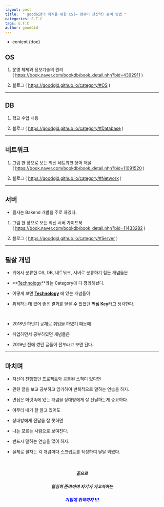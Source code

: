 ```yaml
---
layout: post
title:  " goodGid의 취직을 위한 CS(= 컴퓨터 전산학) 준비 방법 "
categories: E.T.C
tags: E.T.C
author: goodGid
---
```

* content
{:toc}

## OS

1. 운영 체제와 정보기술의 원리 <br> ( https://book.naver.com/bookdb/book_detail.nhn?bid=4392911 )

2. 블로그 ( https://goodgid.github.io/category/#OS )

---

## DB

1. 학교 수업 내용

2. 블로그 ( https://goodgid.github.io/category/#Database )






---

## 네트워크

1. 그림 한 장으로 보는 최신 네트워크 용어 해설 <br> ( https://book.naver.com/bookdb/book_detail.nhn?bid=11091520 )

2. 블로그 ( https://goodgid.github.io/category/#Network )

---

## 서버

* 필자는 Bakend 개발을 주로 하였다.

1. 그림 한 장으로 보는 최신 서버 가이드북 <br> ( https://book.naver.com/bookdb/book_detail.nhn?bid=11433282 )

2. 블로그 ( https://goodgid.github.io/category/#Server )

---

## 필살 개념

* 위에서 분류한 OS, DB, 네트워크, 서버로 분류하기 힘든 개념들은

* **[Technology](https://goodgid.github.io/category/#Technology)**라는 Category에 다 정리해놨다.

* 어떻게 보면 **[Technology](https://goodgid.github.io/category/#Technology)** 에 있는 개념들이 

* 취직하는데 있어 좋은 결과를 얻을 수 있었던 **핵심 Key**라고 생각한다.

<br>

* 2018년 하반기 공채로 취업을 하였기 때문에

* 취업하면서 공부하였던 개념들은

* 2019년 전에 썼던 글들이 전부라고 보면 된다.

---

## 마치며

* 자신이 진행했던 프로젝트와 공통된 스펙이 있다면 

* 관련 글을 보고 공부하고 암기하여 반복적으로 말하는 연습을 하자.

* 면접은 머릿속에 있는 개념을 상대방에게 잘 전달하는게 중요하다.

* 아무리 내가 잘 알고 있어도

* 상대방에게 전달을 잘 못하면

* 나는 모르는 사람으로 보여진다.

* 반드시 말하는 연습을 많이 하자.

* 실제로 필자는 각 개념마다 스크립트를 작성하여 달달 외웠다.

<br>

<center> <h5> 끝으로 </h5> </center>

<center> <h5> 열심히 준비하여 자기가 가고자하는 </h5> </center>

<center> <h5 style="color: blue;"> 기업에 취직하자 !!!</h5> </center>
